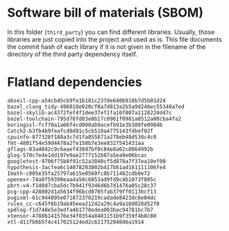 # Software bill of materials (SBOM)

In this folder (`third_party`) you can find different libraries.
Usually, those libraries are just copied into the project and used as is.
This file documents the commit hash of each library if it is not given in the filename of the directory of the third party dependency itself.


# Flatland dependencies

```text
abseil-cpp-a54cb45cb9fe1b181c237de640b918b7d5b01d24
bazel_clang_tidy-496018e020cf0a7d813a2b5a9d246ec55340a7ed
bazel-skylib-ac4372fef4f1dee37ef1fa16f807a1120224d47c
bazel-toolchain-795d76fd03e0b17c0961f0981a8512a00cba4fa2
boringssl-fcf70a1a66f4cd000ab9acefb91e3b380fe0984b
Catch2-b3fb4b9feafcd8d91c5cb510a4775143fdbef02f
cpuinfo-877328f188a3c7d1fa855871a278eb48d530c4c0
fmt-4801f54e59d4478a2fe150b7e3ee8327541431aa
gflags-03a4842c9c6aaef438d7bf0c84e8a62c8064992b
glog-570c7e4e1dd197e9ae2777152b87a5ea9e06bcac
googletest-9706f75b8f91c52a3840cf5d878a7f37ea10ef00
hypothesis-3acfea6c14078203802b417b61ad161111106fe4
Imath-c005e35fa25797a615e0560fc8b711482cdb0e72
openexr-74a0f59390eaa4a50c6853ad9fd9c4b1073f805c
pbrt-v4-f140d7cba5dc7b941f9346d6b7d1476a05c28c37
pcg-cpp-428802d1a5634f96bcd0705fab379ff0113bcf13
pugixml-61c944895e071872370219cadade8423dc6e04dc
rules_cc-c645f6b19ab45eea21242a29c4a9a10d028d52f0
spdlog-f1d748e5e3edfa4b1778edea003bac94781bc7b7
xtensor-47886141576e34f0354a8481151b9f359f4b8c80
xtl-d11fb6b5f4c417025124ed2c62175284846a1914
```

